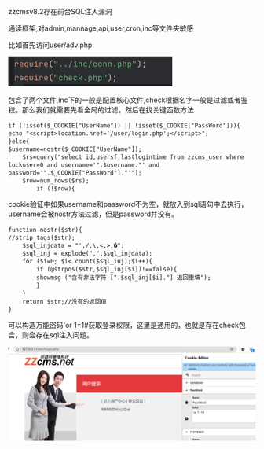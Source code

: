 zzcmsv8.2存在前台SQL注入漏洞

通读框架,对admin,mannage,api,user,cron,inc等文件夹敏感

比如首先访问user/adv.php

![image-20250401142732104](image/image-20250401142732104.png)

包含了两个文件,inc下的一般是配置核心文件,check根据名字一般是过滤或者鉴权。那么我们就需要先看全局的过滤，然后在找关键函数方法

```
if (!isset($_COOKIE["UserName"]) || !isset($_COOKIE["PassWord"])){
echo "<script>location.href='/user/login.php';</script>";
}else{
$username=nostr($_COOKIE["UserName"]);
	$rs=query("select id,usersf,lastlogintime from zzcms_user where lockuser=0 and username='".$username."' and password='".$_COOKIE["PassWord"]."'");
	$row=num_rows($rs);
		if (!$row){
```

cookie验证中如果username和password不为空，就放入到sql语句中去执行，username会被nostr方法过滤，但是password并没有。

```
function nostr($str){
//strip_tags($str);
	$sql_injdata = "',/,\,<,>,�";
    $sql_inj = explode(",",$sql_injdata);
	for ($i=0; $i< count($sql_inj);$i++){
		if (@strpos($str,$sql_inj[$i])!==false){ 
		showmsg ("含有非法字符 [".$sql_inj[$i]."] 返回重填");
		}
	}
	return $str;//没有的返回值
}
```

可以构造万能密码'or 1=1#获取登录权限，这里是通用的，也就是存在check包含，则会存在sql注入问题。

![image-20250401151624743](image/image-20250401151624743.png)